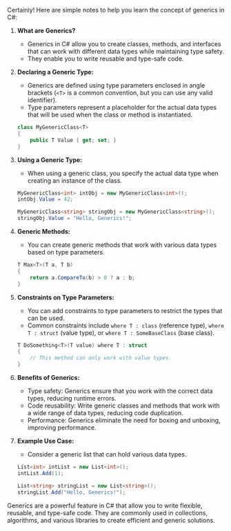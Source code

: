 Certainly! Here are simple notes to help you learn the concept of generics in C#:

1. **What are Generics?**
   - Generics in C# allow you to create classes, methods, and interfaces that can work with different data types while maintaining type safety.
   - They enable you to write reusable and type-safe code.

2. **Declaring a Generic Type:**
   - Generics are defined using type parameters enclosed in angle brackets (`<T>` is a common convention, but you can use any valid identifier).
   - Type parameters represent a placeholder for the actual data types that will be used when the class or method is instantiated.

   ```csharp
   class MyGenericClass<T>
   {
       public T Value { get; set; }
   }
   ```

3. **Using a Generic Type:**
   - When using a generic class, you specify the actual data type when creating an instance of the class.

   ```csharp
   MyGenericClass<int> intObj = new MyGenericClass<int>();
   intObj.Value = 42;

   MyGenericClass<string> stringObj = new MyGenericClass<string>();
   stringObj.Value = "Hello, Generics!";
   ```

4. **Generic Methods:**
   - You can create generic methods that work with various data types based on type parameters.

   ```csharp
   T Max<T>(T a, T b)
   {
       return a.CompareTo(b) > 0 ? a : b;
   }
   ```

5. **Constraints on Type Parameters:**
   - You can add constraints to type parameters to restrict the types that can be used.
   - Common constraints include `where T : class` (reference type), `where T : struct` (value type), or `where T : SomeBaseClass` (base class).

   ```csharp
   T DoSomething<T>(T value) where T : struct
   {
       // This method can only work with value types.
   }
   ```

6. **Benefits of Generics:**
   - Type safety: Generics ensure that you work with the correct data types, reducing runtime errors.
   - Code reusability: Write generic classes and methods that work with a wide range of data types, reducing code duplication.
   - Performance: Generics eliminate the need for boxing and unboxing, improving performance.

7. **Example Use Case:**
   - Consider a generic list that can hold various data types.

   ```csharp
   List<int> intList = new List<int>();
   intList.Add(1);

   List<string> stringList = new List<string>();
   stringList.Add("Hello, Generics!");
   ```

Generics are a powerful feature in C# that allow you to write flexible, reusable, and type-safe code. They are commonly used in collections, algorithms, and various libraries to create efficient and generic solutions.